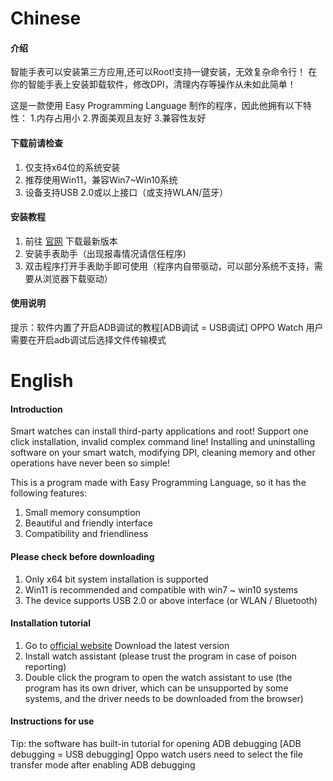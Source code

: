 # Chinese
#### 介绍
智能手表可以安装第三方应用,还可以Root!支持一键安装，无效复杂命令行！
在你的智能手表上安装卸载软件，修改DPI，清理内存等操作从未如此简单！

这是一款使用 Easy Programming Language 制作的程序，因此他拥有以下特性：
1.内存占用小
2.界面美观且友好
3.兼容性友好

#### 下载前请检查

1.  仅支持x64位的系统安装
2.  推荐使用Win11，兼容Win7~Win10系统
3.  设备支持USB 2.0或以上接口（或支持WLAN/蓝牙）

#### 安装教程

1.  前往 [官网](https://www.miuibbs.com/) 下载最新版本  
2.  安装手表助手（出现报毒情况请信任程序)
3.  双击程序打开手表助手即可使用（程序内自带驱动，可以部分系统不支持，需要从浏览器下载驱动）

#### 使用说明
 
提示：软件内置了开启ADB调试的教程[ADB调试 = USB调试]
OPPO Watch 用户需要在开启adb调试后选择文件传输模式

# English
#### Introduction
Smart watches can install third-party applications and root! Support one click installation, invalid complex command line!
Installing and uninstalling software on your smart watch, modifying DPI, cleaning memory and other operations have never been so simple!

This is a program made with Easy Programming Language, so it has the following features:
1. Small memory consumption
2. Beautiful and friendly interface
3. Compatibility and friendliness

#### Please check before downloading
1. Only x64 bit system installation is supported
2. Win11 is recommended and compatible with win7 ~ win10 systems
3. The device supports USB 2.0 or above interface (or WLAN / Bluetooth)
 
#### Installation tutorial
1. Go to [official website](https://www.miuibbs.com/) Download the latest version
2. Install watch assistant (please trust the program in case of poison reporting)
3. Double click the program to open the watch assistant to use (the program has its own driver, which can be unsupported by some systems, and the driver needs to be downloaded from the browser)
 
#### Instructions for use
Tip: the software has built-in tutorial for opening ADB debugging [ADB debugging = USB debugging]
Oppo watch users need to select the file transfer mode after enabling ADB debugging
